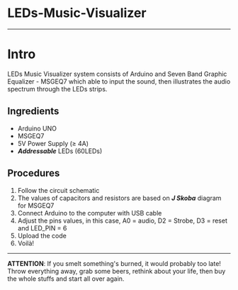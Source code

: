 # LEDs-Music-Visualizer
----------------------------------------
# Intro
LEDs Music Visualizer system consists of Arduino and Seven Band Graphic Equalizer - MSGEQ7 which able to input the sound, then illustrates the audio spectrum through the LEDs strips. 
## Ingredients
  - Arduino UNO
  - MSGEQ7 
  - 5V Power Supply (≥ 4A)
  - **_Addressable_** LEDs (60LEDs)
## Procedures
1. Follow the circuit schematic 
2. The values of capacitors and resistors are based on **_J Skoba_** diagram for MSGEQ7
3. Connect Arduino to the computer with USB cable
4. Adjust the pins values, in this case, A0 = audio, D2 = Strobe, D3 = reset and LED_PIN = 6
5. Upload the code 
6. Voilà!
--------------------------------
**ATTENTION**: If you smelt something's burned, it would probably too late! Throw everything away, grab some beers, rethink about your life, then buy the whole stuffs and start all over again.
